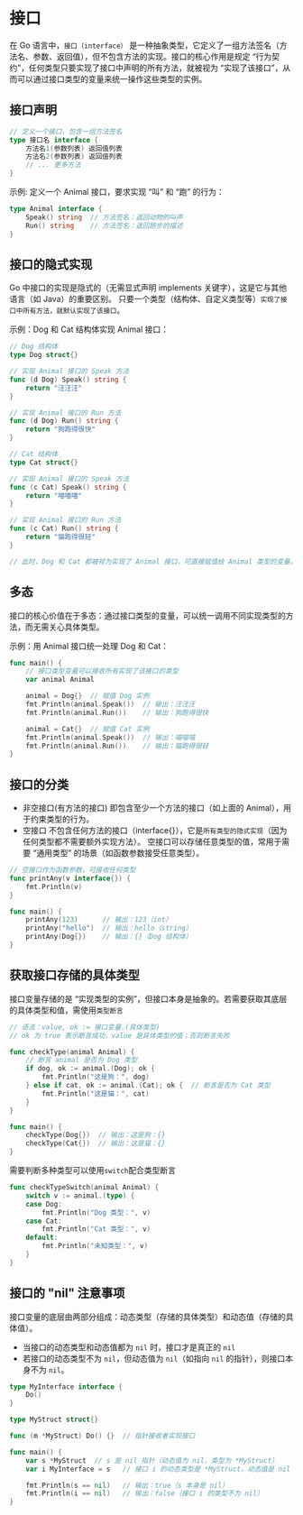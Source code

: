 # 接口
在 Go 语言中，`接口（interface）` 是一种抽象类型，它定义了一组方法签名（方法名、参数、返回值），但不包含方法的实现。接口的核心作用是规定 “行为契约”，任何类型只要实现了接口中声明的所有方法，就被视为 “实现了该接口”，从而可以通过接口类型的变量来统一操作这些类型的实例。

## 接口声明
```go
// 定义一个接口，包含一组方法签名
type 接口名 interface {
    方法名1(参数列表) 返回值列表
    方法名2(参数列表) 返回值列表
    // ... 更多方法
}
```
示例: 定义一个 Animal 接口，要求实现 “叫” 和 “跑” 的行为：
```go
type Animal interface {
    Speak() string  // 方法签名：返回动物的叫声
    Run() string    // 方法签名：返回跑步的描述
}
```

## 接口的隐式实现
Go 中接口的实现是隐式的（无需显式声明 implements 关键字），这是它与其他语言（如 Java）的重要区别。
只要一个类型（结构体、自定义类型等）`实现了接口中所有方法，就默认实现了该接口`。

示例：Dog 和 Cat 结构体实现 Animal 接口：
```go
// Dog 结构体
type Dog struct{}

// 实现 Animal 接口的 Speak 方法
func (d Dog) Speak() string {
    return "汪汪汪"
}

// 实现 Animal 接口的 Run 方法
func (d Dog) Run() string {
    return "狗跑得很快"
}

// Cat 结构体
type Cat struct{}

// 实现 Animal 接口的 Speak 方法
func (c Cat) Speak() string {
    return "喵喵喵"
}

// 实现 Animal 接口的 Run 方法
func (c Cat) Run() string {
    return "猫跑得很轻"
}

// 此时，Dog 和 Cat 都被视为实现了 Animal 接口，可直接赋值给 Animal 类型的变量。
```

## 多态
接口的核心价值在于多态：通过接口类型的变量，可以统一调用不同实现类型的方法，而无需关心具体类型。

示例：用 Animal 接口统一处理 Dog 和 Cat：
```go
func main() {
    // 接口类型变量可以接收所有实现了该接口的类型
    var animal Animal

    animal = Dog{}  // 赋值 Dog 实例
    fmt.Println(animal.Speak())  // 输出：汪汪汪
    fmt.Println(animal.Run())    // 输出：狗跑得很快

    animal = Cat{}  // 赋值 Cat 实例
    fmt.Println(animal.Speak())  // 输出：喵喵喵
    fmt.Println(animal.Run())    // 输出：猫跑得很轻
}
```

## 接口的分类
- 非空接口(有方法的接口)
    即包含至少一个方法的接口（如上面的 Animal），用于约束类型的行为。
- 空接口
    不包含任何方法的接口（interface{}），它是`所有类型的隐式实现`（因为任何类型都不需要额外实现方法）。
    空接口可以存储任意类型的值，常用于需要 “通用类型” 的场景（如函数参数接受任意类型）。
```go
// 空接口作为函数参数，可接收任何类型
func printAny(v interface{}) {
    fmt.Println(v)
}

func main() {
    printAny(123)      // 输出：123（int）
    printAny("hello")  // 输出：hello（string）
    printAny(Dog{})    // 输出：{}（Dog 结构体）
}
```

## 获取接口存储的具体类型
接口变量存储的是 “实现类型的实例”，但接口本身是抽象的。若需要获取其底层的具体类型和值，需使用`类型断言`
```go
// 语法：value, ok := 接口变量.(具体类型)
// ok 为 true 表示断言成功，value 是具体类型的值；否则断言失败

func checkType(animal Animal) {
    // 断言 animal 是否为 Dog 类型
    if dog, ok := animal.(Dog); ok {
        fmt.Println("这是狗：", dog)
    } else if cat, ok := animal.(Cat); ok {  // 断言是否为 Cat 类型
        fmt.Println("这是猫：", cat)
    }
}

func main() {
    checkType(Dog{})  // 输出：这是狗：{}
    checkType(Cat{})  // 输出：这是猫：{}
}
```
需要判断多种类型可以使用`switch`配合类型断言
```go
func checkTypeSwitch(animal Animal) {
    switch v := animal.(type) {
    case Dog:
        fmt.Println("Dog 类型：", v)
    case Cat:
        fmt.Println("Cat 类型：", v)
    default:
        fmt.Println("未知类型：", v)
    }
}
```

## 接口的 "nil" 注意事项
接口变量的底层由两部分组成：动态类型（存储的具体类型）和动态值（存储的具体值）。
- 当接口的动态类型和动态值都为 `nil` 时，接口才是真正的 `nil`
- 若接口的动态类型不为 `nil`，但动态值为 `nil`（如指向 `nil` 的指针），则接口本身不为 `nil`。
```go
type MyInterface interface {
    Do()
}

type MyStruct struct{}

func (m *MyStruct) Do() {}  // 指针接收者实现接口

func main() {
    var s *MyStruct  // s 是 nil 指针（动态值为 nil，类型为 *MyStruct）
    var i MyInterface = s   // 接口 i 的动态类型是 *MyStruct，动态值是 nil

    fmt.Println(s == nil)   // 输出：true（s 本身是 nil）
    fmt.Println(i == nil)   // 输出：false（接口 i 的类型不为 nil）
}
```